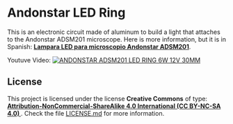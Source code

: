 # Andonstar LED Ring

This is an electronic circuit made of aluminum to build a light that attaches to the Andonstar ADSM201 microscope.
Here is more information, but it is in Spanish:
[**Lampara LED para microscopio Andonstar ADSM201**](https://giltesa.com/2018/06/20/lampara-led-para-microscopio-andonstar-adsm201).

Youtuve Video:
[![ANDONSTAR ADSM201 LED RING 6W 12V 30MM](https://img.youtube.com/vi/A698UcTd43E/0.jpg)](https://www.youtube.com/watch?v=A698UcTd43E)


## License

This project is licensed under the license **Creative Commons** of type: **[Attribution-NonCommercial-ShareAlike 4.0 International (CC BY-NC-SA 4.0) ](https://creativecommons.org/licenses/by-nc-sa/4.0/)**. Check the file [LICENSE.md](LICENSE.md) for more information.